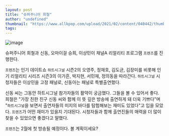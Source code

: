 ```yaml
---
layout: post
title: "슈퍼주니어 희철"
author: "undefined"
thumbnail: "https://www.allkpop.com/upload/2021/02/content/040442/thumb/1612431725-20210204-friends.jpg"
tags: 
---
```



![image](https://www.allkpop.com/upload/2021/02/content/040442/1612431725-20210204-friends.jpg)

슈퍼주니어 희철과 신동, 오마이걸 승희, 이상민이 채널A 리얼리티 프로그램 `프렌즈`를 진행한다.

`프렌즈`는 인기 데이트쇼 `하트시그널` 시즌2의 오영주, 정재호, 김도균, 김장미를 비롯해 인기 리얼리티 시리즈 시즌3의 이가흔, 박지현, 서민재, 정의동을 따라간다. `하트시그널` 시청자들은 이상민을 고정 패널로, 신동아는 패널로 특별출연했다.

신동 씨는 그동안 하트시그널 참가자들의 활약이 궁금했다. 그들을 볼 수 있어서 좋다. 희철은 "가장 친한 친구 신동 씨와 함께 이 뜻 깊은 방송에 출연하게 돼 더욱 기쁘다"며 "`하트시그널`을 보면서 출연자들의 미지의 바다를 탐험해보는 재미도 있었다"고 입을 모았다. `프렌즈`가 어떤 재미가 있을지 기대된다. 시청자들과 함께 출연진들의 매력을 더 많이 찾을 수 있었으면 좋겠다고 말했다.

`프렌즈`는 2월에 첫 방송될 예정이다. 볼 계획이세요?